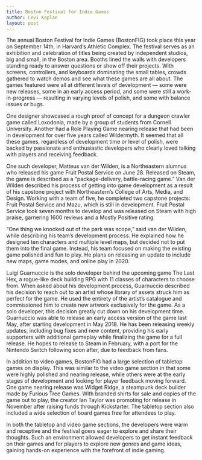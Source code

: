 ```yaml
---
title: Boston Festival for Indie Games
author: Levi Kaplan
layout: post
---
```


The annual Boston Festival for Indie Games (BostonFIG) took place this year on September 14th, in Harvard’s Athletic Complex. The festival serves as an exhibition and celebration of titles being created by independent studios, big and small, in the Boston area. Booths lined the walls with developers standing ready to answer questions or show off their projects. With screens, controllers, and keyboards dominating the small tables, crowds gathered to watch demos and see what these games are all about. The games featured were all at different levels of development — some were new releases, some in an early access period, and some were still a work- in-progress — resulting in varying levels of polish, and some with balance issues or bugs.  

One designer showcased a rough proof of concept for a dungeon crawler game called Loxodonia, made by a group of  students from Cornell University. Another had a Role Playing Game nearing release that had been in development for over five years called Wildermyth. It seemed that all these games, regardless of development time or level of polish, were backed by passionate and enthusiastic developers who clearly loved talking with players and receiving feedback.

One such developer, Matteus van der Wilden, is a Northeastern alumnus who released his game Fruit Postal Service on June 28. Released on Steam, the game is described as a “package-delivery, battle-racing game.” Van der Wilden described his process of getting into game development as a result of his capstone project with Northeastern’s College of Arts, Media, and Design. Working with a team of five, he completed two capstone projects: Fruit Postal Service and Mazu, which is still in development. Fruit Postal Service took seven months to develop and was released on Steam with high praise, garnering 1600 reviews and a Mostly Positive rating.

“One thing we knocked out of the park was scope,” said van der Wilden, while describing his team’s development process. He explained how he designed ten characters and multiple level maps, but decided not to put them into the final game. Instead, his team focused on making the existing game polished and fun to play. He plans on releasing an update to include new maps, game modes, and online play in 2020.  

Luigi Guarnuccio is the solo developer behind the upcoming game The Last Hex, a rogue-like deck building RPG with 11 classes of characters to choose from. When asked about his development process, Guarnuccio described his decision to reach out to an artist whose library of assets struck him as perfect for the game. He used the entirety of the artist’s catalogue and commissioned him to create new artwork exclusively for the game. As a solo developer, this decision greatly cut down on his development time. Guarnuccio was able to release an early access version of the game last May, after starting development in May 2018.  He has been releasing weekly updates, including bug fixes and new content, providing his early supporters with additional gameplay while finalizing the game for a full release.  He hopes to release to Steam in February, with a port for the Nintendo Switch following soon after, due to feedback from fans.

In addition to video games, BostonFIG had a large selection of tabletop games on display. This was similar to the video game section in that some were highly polished and nearing release, while others were at the early stages of development and looking for player feedback moving forward. One game nearing release was Widget Ridge, a steampunk deck builder made by Furious Tree Games. With branded shirts for sale and copies of the game out to play, the creator Ian Taylor was promoting for release in November after raising funds through Kickstarter. The tabletop section also included a wide selection of board games free for attendees to play.  

In both the tabletop and video game sections, the developers were warm and receptive and the festival goers eager to explore and share their thoughts. Such an environment allowed developers to get instant feedback on their games and for players to explore new genres and game ideas, gaining hands-on experience with the forefront of indie gaming.
